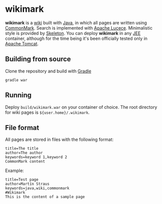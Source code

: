 # wikimark

**wikimark** is a [wiki](https://en.wikipedia.org/wiki/Wiki) built with [Java](http://www.oracle.com/technetwork/java), 
in which all pages are written using [CommonMark](http://commonmark.org).
Search is implemented with [Apache Lucece](https://lucene.apache.org). Minimalistic style is provided by
 [Skeleton](http://getskeleton.com/). You can deploy **wikimark** in any [JEE](http://www.oracle.com/technetwork/java/javaee)
 container, although for the time being it's been officially tested only in [Apache Tomcat](http://tomcat.apache.org/).

## Building from source

Clone the repository and build with [Gradle](https://gradle.org/)

    gradle war

## Running

Deploy ```build/wikimark.war``` on your container of choice. The root directory for wiki pages is 
```${user.home}/.wikimark```.

## File format

All pages are stored in files with the following format:

    title=The title
    author=The author
    keywords=keyword 1,keyword 2
    CommonMark content

Example:

    title=Test page
    author=Martín Straus
    keywords=java,wiki,commonmark
    #Wikimark
    This is the content of a sample page

